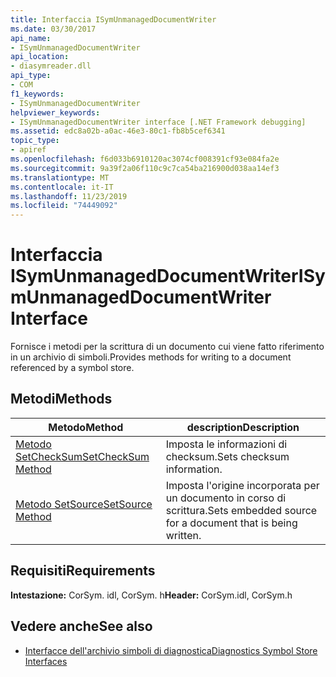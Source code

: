 ```yaml
---
title: Interfaccia ISymUnmanagedDocumentWriter
ms.date: 03/30/2017
api_name:
- ISymUnmanagedDocumentWriter
api_location:
- diasymreader.dll
api_type:
- COM
f1_keywords:
- ISymUnmanagedDocumentWriter
helpviewer_keywords:
- ISymUnmanagedDocumentWriter interface [.NET Framework debugging]
ms.assetid: edc8a02b-a0ac-46e3-80c1-fb8b5cef6341
topic_type:
- apiref
ms.openlocfilehash: f6d033b6910120ac3074cf008391cf93e084fa2e
ms.sourcegitcommit: 9a39f2a06f110c9c7ca54ba216900d038aa14ef3
ms.translationtype: MT
ms.contentlocale: it-IT
ms.lasthandoff: 11/23/2019
ms.locfileid: "74449092"
---
```

# <a name="isymunmanageddocumentwriter-interface"></a><span data-ttu-id="1ab91-102">Interfaccia ISymUnmanagedDocumentWriter</span><span class="sxs-lookup"><span data-stu-id="1ab91-102">ISymUnmanagedDocumentWriter Interface</span></span>
<span data-ttu-id="1ab91-103">Fornisce i metodi per la scrittura di un documento cui viene fatto riferimento in un archivio di simboli.</span><span class="sxs-lookup"><span data-stu-id="1ab91-103">Provides methods for writing to a document referenced by a symbol store.</span></span>  
  
## <a name="methods"></a><span data-ttu-id="1ab91-104">Metodi</span><span class="sxs-lookup"><span data-stu-id="1ab91-104">Methods</span></span>  
  
|<span data-ttu-id="1ab91-105">Metodo</span><span class="sxs-lookup"><span data-stu-id="1ab91-105">Method</span></span>|<span data-ttu-id="1ab91-106">description</span><span class="sxs-lookup"><span data-stu-id="1ab91-106">Description</span></span>|  
|------------|-----------------|  
|[<span data-ttu-id="1ab91-107">Metodo SetCheckSum</span><span class="sxs-lookup"><span data-stu-id="1ab91-107">SetCheckSum Method</span></span>](../../../../docs/framework/unmanaged-api/diagnostics/isymunmanageddocumentwriter-setchecksum-method.md)|<span data-ttu-id="1ab91-108">Imposta le informazioni di checksum.</span><span class="sxs-lookup"><span data-stu-id="1ab91-108">Sets checksum information.</span></span>|  
|[<span data-ttu-id="1ab91-109">Metodo SetSource</span><span class="sxs-lookup"><span data-stu-id="1ab91-109">SetSource Method</span></span>](../../../../docs/framework/unmanaged-api/diagnostics/isymunmanageddocumentwriter-setsource-method.md)|<span data-ttu-id="1ab91-110">Imposta l'origine incorporata per un documento in corso di scrittura.</span><span class="sxs-lookup"><span data-stu-id="1ab91-110">Sets embedded source for a document that is being written.</span></span>|  
  
## <a name="requirements"></a><span data-ttu-id="1ab91-111">Requisiti</span><span class="sxs-lookup"><span data-stu-id="1ab91-111">Requirements</span></span>  
 <span data-ttu-id="1ab91-112">**Intestazione:** CorSym. idl, CorSym. h</span><span class="sxs-lookup"><span data-stu-id="1ab91-112">**Header:** CorSym.idl, CorSym.h</span></span>  
  
## <a name="see-also"></a><span data-ttu-id="1ab91-113">Vedere anche</span><span class="sxs-lookup"><span data-stu-id="1ab91-113">See also</span></span>

- [<span data-ttu-id="1ab91-114">Interfacce dell'archivio simboli di diagnostica</span><span class="sxs-lookup"><span data-stu-id="1ab91-114">Diagnostics Symbol Store Interfaces</span></span>](../../../../docs/framework/unmanaged-api/diagnostics/diagnostics-symbol-store-interfaces.md)
